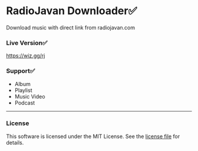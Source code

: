 # RadioJavan Downloader✅
Download music with direct link from radiojavan.com

### Live Version✅
https://wiz.gg/rj

### Support✅
- Album
- Playlist
- Music Video
- Podcast

____

### License

This software is licensed under the MIT License. See the [license file](LICENSE) for details.  
